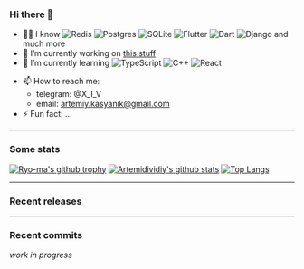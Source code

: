 ### Hi there 👋


- 👨‍🎓 I know
  ![Redis](https://img.shields.io/badge/redis-%23DD0031.svg?style=for-the-badge&logo=redis&logoColor=white) ![Postgres](https://img.shields.io/badge/postgres-%23316192.svg?style=for-the-badge&logo=postgresql&logoColor=white) ![SQLite](https://img.shields.io/badge/sqlite-%2307405e.svg?style=for-the-badge&logo=sqlite&logoColor=white)
  ![Flutter](https://img.shields.io/badge/Flutter-%2302569B.svg?style=for-the-badge&logo=Flutter&logoColor=white) ![Dart](https://img.shields.io/badge/dart-%230175C2.svg?style=for-the-badge&logo=dart&logoColor=white)
  ![Django](https://img.shields.io/badge/django-%23092E20.svg?style=for-the-badge&logo=django&logoColor=white)
  and much more
- 🔭 I’m currently working on [this stuff](https://github.com/Artemidividiy/assembler-bmstu)
- 🌱 I’m currently learning 
   ![TypeScript](https://img.shields.io/badge/typescript-%23007ACC.svg?style=for-the-badge&logo=typescript&logoColor=white) ![C++](https://img.shields.io/badge/c++-%2300599C.svg?style=for-the-badge&logo=c%2B%2B&logoColor=white) ![React](https://img.shields.io/badge/react-%2320232a.svg?style=for-the-badge&logo=react&logoColor=%2361DAFB)

<!-- - 👯 I’m looking to collaborate on ... -->
- 📫 How to reach me: 
  - telegram: @X_I_V
  - email: artemiy.kasyanik@gmail.com
- ⚡ Fun fact: ...
---
### Some stats
<!-- codeforces starts-->
<!-- codeforces ends-->

[![Ryo-ma's github trophy](https://github-profile-trophy.vercel.app/?username=Artemidividiy&row=1)](https://github.com/ryo-ma/github-profile-trophy)
[![Artemidividiy's github stats](https://github-readme-stats.vercel.app/api?username=Artemidividiy&theme=cobalt)](https://github.com/anuraghazra/github-readme-stats)
[![Top Langs](https://github-readme-stats.vercel.app/api/top-langs/?username=Artemidividiy&layout=compact)](https://github.com/anuraghazra/github-readme-stats)

---
### Recent releases
<!-- recent_releases starts -->
<!-- recent_releases ends --> 

---
### Recent commits
*work in progress*
